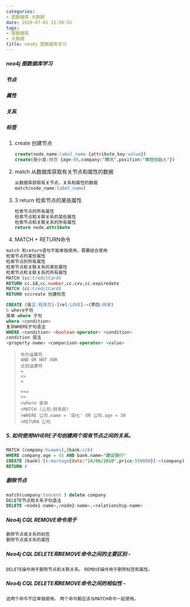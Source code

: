 ```yaml
---
categories:
- 图数据库 大数据
date: 2020-07-01 12:59:55
tags:
- 图数据库
- 大数据
title: neo4j 图数据库学习
---
```


##### neo4j 图数据库学习

##### 节点

##### 属性

##### 关系

##### 标签

1. create 创建节点

   ```sql
   create(node_name:label_name {attribute_key:value})
   create(张小龙:微信 {age:45,company:"腾讯",position:"微信创始人"})
   ```

2. match 从数据库获取有关节点和属性的数据

   ```sql
   从数据库获取有关节点，关系和属性的数据
   match(node_name:label_name)
   ```

3. 3 return 检索节点的某些属性

   ```sql
   检索节点的所有属性
   检索节点和关联关系的某些属性
   检索节点和关联关系的所有属性
   return node.attribute
   ```

4.   MATCH + RETURN命令

   ```sql
   match 和return语句不能单独使用，需要结合使用 
   检索节点的某些属性
   检索节点的所有属性
   检索节点和关联关系的某些属性
   检索节点和关联关系的所有属性
   MATCH (cc:CreditCard)
   RETURN cc.id,cc.number,cc.cvv,cc.expiredate
   MATCH (cc:CreditCard)
   RETURN cccreate 创建标签
   ```

   ```sql
   CREATE (张三:程序员)-[rel:LOVE]->(李四:砖家)
   6 where子句
   简单 where 子句
   where <condition>
   复杂WHERE子句语法
   WHERE <condition> <boolean-operator> <condition>
   condition 语法
   <property-name> <comparison-operator> <value>
   ```

>```
>布尔运算符
>AND OR NOT XOR
>比较运算符
>= 
><>
><
>
>><=
>>=
>>where 查询
>>MATCH (公司:财务部) 
>>WHERE 公司.name = '田七' OR 公司.age < 30
>>RETURN 公司
>```
>
>
>

##### 5. 如何使用WHERE子句创建两个现有节点之间的关系。

```sql
MATCH (company:huawei),(bank:ccb) 
WHERE company.age = 45 AND bank.name="建设银行" 
CREATE (bank)-[r:mortage{date:"24/06/2020",price:550000}]->(company) 
RETURN r
```

##### 删除节点

```sql
match(company:tencent ) delete company
DELETE节点和关系子句语法
DELETE <node1-name>,<node2-name>,<relationship-name>
```

##### Neo4j CQL REMOVE命令用于

```bash
删除节点或关系的标签
删除节点或关系的属性
```

##### Neo4j CQL DELETE和REMOVE命令之间的主要区别 - 

`DELETE操作用于删除节点和关联关系。`
`REMOVE操作用于删除标签和属性。`

##### Neo4j CQL DELETE和REMOVE命令之间的相似性 - 

`这两个命令不应单独使用。`
`两个命令都应该与MATCH命令一起使用。`